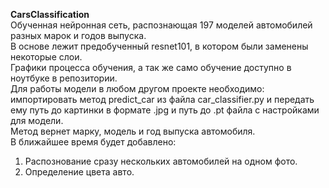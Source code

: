 **CarsClassification**  
Обученная нейронная сеть, распознающая 197 моделей автомобилей разных марок и годов выпуска.  
В основе лежит предобученный resnet101, в котором были заменены некоторые слои.   
Графики процесса обучения, а так же само обучение доступно в ноутбуке в репозитории.   
Для работы модели в любом другом проекте необходимо: импортировать метод predict_car из файла car_classifier.py и передать ему путь до картинки в формате .jpg и путь до .pt файла с настройками для модели.   
Метод вернет марку, модель и год выпуска автомобиля.  
В ближайшее время будет добавлено:  
1. Распознование сразу нескольких автомобилей на одном фото.  
2. Определение цвета авто.  
